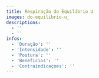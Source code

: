 ```yaml
---
title: Respiração do Equilíbrio U
images: do-equilibrio-u_
descriptions:
  - ''
  - ''
infos:
  - 'Duração': ''
  - 'Intensidade': ''
  - 'Postura': ''
  - 'Beneficios': ''
  - 'Contraindicaçoes': ''
---
```

